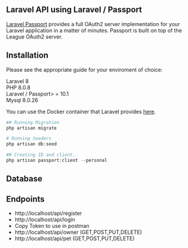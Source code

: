 
## Laravel API using Laravel / Passport

<a href="https://laravel.com/docs/8.x/passport">Laravel Passport</a> provides a full OAuth2 server implementation for your Laravel application in a matter of minutes. Passport is built on top of the League OAuth2 server.

## Installation

Please see the appropriate guide for your enviroment of choice:

Laravel 8<br>
PHP 8.0.8<br>
Laravel / Passport> = 10.1<br>
Mysql 8.0.26<br>

You can use the Docker container that Laravel provides <a href="https://laravel.com/docs/8.x/installation">here</a>.

```php
## Running Migration
php artisan migrate
```

```php
# Running Seeders
php artisan db:seed
```

```php
## Creating ID and client.
php artisan passport:client --personal
```

## Database


                    



## Endpoints

- http://localhost/api/register
- http://localhost/api/login
- Copy Token to use in postman
- http://localhost/api/owner (GET,POST,PUT,DELETE)
- http://localhost/api/pet   (GET,POST,PUT,DELETE)
